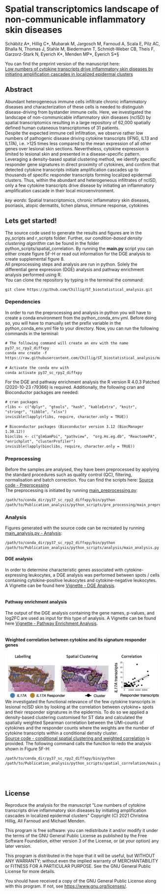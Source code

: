 # Spatial transcriptomics landscape of non-communicable inflammatory skin diseases
Schäbitz A*, Hillig C*, Mubarak M, Jargosch M, Farnoud A, Scala E, Pilz AC, Bhalla N, Thomas J, Stahle M, 
Biedermann T, Schmidt-Weber CB, Theis F, Garzorz-Stark N, Eyerich K*, Menden MP*, Eyerich S*§ <br>

You can find the preprint version of the manuscript here: <br>
[Low numbers of cytokine transcripts drive inflammatory skin diseases by initiating amplification cascades in localized epidermal clusters](https://www.biorxiv.org/content/10.1101/2021.06.10.447894v1)


## Abstract
Abundant heterogeneous immune cells infiltrate chronic inflammatory diseases and characterization of these cells is 
needed to distinguish disease-driving from bystander immune cells. Here, we investigated the landscape of 
non-communicable inflammatory skin diseases (ncISD) by spatial transcriptomics resulting in a large repository 
of 62,000 spatially defined human cutaneous transcriptomes of 31 patients. <br>
Despite the expected immune cell infiltration, we observe rather low numbers of pathogenic disease driving cytokine 
transcripts (IFNG, IL13 and IL17A), i.e. >125 times less compared to the mean expression of all other genes over 
lesional skin sections. Nevertheless, cytokine expression is limited to lesional skin and presented in a 
disease-specific pattern. Leveraging a density-based spatial clustering method, we identify specific 
responder gene signatures in direct proximity of cytokines, and confirm that detected cytokine transcripts initiate 
amplification cascades up to thousands of specific responder transcripts forming localized epidermal clusters. 
Thus, within the abundant and heterogeneous infiltrates of ncISD, only a few cytokine transcripts drive disease by 
initiating an inflammatory amplification cascade in their local microenvironment. 

*key words*: Spatial transcriptomics, chronic inflammatory skin diseases, psoriasis, atopic dermatits, 
lichen planus, immune response, cytokines <br>


## Lets get started!
The source code used to generate the results and figures are in the py_scripts and r_scripts folder. 
Further, our *condition-based density clustering algorithm* can be found in the folder 
python_scripts/spatial_correlation. By running the **main.py** script you can either create figure 5F-H 
or read out information for the DGE analysis to create supplemental figure 8. <br> 
All preprocessing steps and analysis are run in python. Solely the differential gene expression (DGE) analysis and 
pathway enrichment analysis performed using R. <br> 
You can clone the repository by typing in the terminal the command: 
```{bash}
git clone https://github.com/Chillig/ST_biostatistical_analysis.git
```

### Dependencies
In order to run the preprocessing and analysis in python you will have to create a conda environment from the 
python_conda_env.yml. Before doing so, you will have to manually set the prefix variable in the python_conda_env.yml 
file to your directory. Now, you can run the following commands in the terminal:
```{bash}
# The following command will create an env with the name py37_sc_rpy2_diffxpy
conda env create -f https://raw.githubusercontent.com/Chillig/ST_biostatistical_analysis/main/envs/python_conda_env.yml

# Activate the conda env with
conda activate py37_sc_rpy2_diffxpy
```
For the DGE and pathway enrichment analysis the R version R 4.0.3 Patched (2020-10-23 r79366) is required. 
Additionally, the following cran and Bioconductor packages are needed: <br> 
```{r}
# cran packages
rlibs <- c("dplyr", "gtools", "hash", "kableExtra", "knitr", "stringr", "tibble", "xlsx")
invisible(lapply(rlibs, require, character.only = TRUE))

# Bioconductor packages (Bioconductor version 3.12 (BiocManager 1.30.12))
bioclibs <- c("glmGamPoi", "pathview",  "org.Hs.eg.db", "ReactomePA",  "enrichplot", "clusterProfiler")
invisible(lapply(bioclibs, require, character.only = TRUE))
```

### Preprocessing
Before the samples are analysed, they have been preprocessed by applying the standard procedures 
such as quality control (QC), filtering, normalisation and batch correction. 
You can find the scripts here: [Source code - Preprocessing](https://github.com/Chillig/ST_biostatistical_analysis/tree/main/python_scripts/pre_processing) <br>
The preprocessing is initiated by running [main_preprocessing.py](https://github.com/Chillig/ST_biostatistical_analysis/tree/main/python_scripts/pre_processing/main_preprocessing.py):
```{python}
/path/to/conda_dir/py37_sc_rpy2_diffxpy/bin/python /path/to/Publication_analysis/python_scripts/pre_processing/main_preprocessing.py
``` 

### Analysis
Figures generated with the source code can be recreated by running 
[main_analysis.py - Analysis](https://github.com/Chillig/ST_biostatistical_analysis/blob/main/python_scripts/analysis/main_analysis.py):
```{python}
/path/to/conda_dir/py37_sc_rpy2_diffxpy/bin/python /path/to/Publication_analysis/python_scripts/analysis/main_analysis.py
``` 

#### DGE analysis
In order to determine characteristic genes associated with cytokine-expressing leukocytes, 
a DGE analysis was performed between spots / cells containing cytokine-positive leukocytes and 
cytokine-negative leukocytes. A Vignette can be found here 
[Vignette - DGE Analysis](https://github.com/Chillig/ST_biostatistical_analysis/blob/main/r_scripts/dge_analysis/Vignette__DGE_Analysis.Rmd).
<br>
<br>

#### Pathway enrichment analysis
The output of the DGE analysis containing the gene names, p-values, and log2FC are used as input for 
this type of analysis. A Vignette can be found here 
[Vignette - Pathway Enrichment Analysis](https://github.com/Chillig/ST_biostatistical_analysis/blob/main/r_scripts/pathway_analysis/Vignette__Pathway_Enrichment_Analysis.Rmd).
<br>
<br>

#### Weighted correlation between cytokine and its signature responder genes
![alt text](./images/Fig1_E-G.png "Workflow spatial correlation") 
We investigated the functional relevance of the few cytokine transcripts in lesional ncISD skin by looking at the 
correlation between cytokine+ spots and their responder signatures in the epidermis. 
To do so we applied a density-based clustering customised for ST data and calculated the spatially weighted Spearman 
correlation between the UMI-counts of cytokines and the responder counts where the weights are the number of cytokine 
transcripts within a conditional density cluster.
<br>
[Source code - conditional spatial clustering and weighted correlation](https://github.com/Chillig/ST_biostatistical_analysis/tree/main/python_scripts/spatial_correlation) 
is provided.
The following command calls the function to redo the analysis shown in Figure 5F-H:
```{bash}
/path/to/conda_dir/py37_sc_rpy2_diffxpy/bin/python /path/to/Publication_analysis/python_scripts/spatial_correlation/main.py
```
<br>
<br>

## License
Reproduce the analysis for the manuscript "Low numbers of cytokine transcripts drive inflammatory skin diseases by 
initiating amplification cascades in localized epidermal clusters" Copyright (C) 2021 Christina Hillig, Ali Farnoud and Michael Menden.

This program is free software: you can redistribute it and/or modify
it under the terms of the GNU General Public License as published by
the Free Software Foundation, either version 3 of the License, or
(at your option) any later version.

This program is distributed in the hope that it will be useful,
but WITHOUT ANY WARRANTY; without even the implied warranty of
MERCHANTABILITY or FITNESS FOR A PARTICULAR PURPOSE.  See the
GNU General Public License for more details.

You should have received a copy of the GNU General Public License
along with this program.  If not, see <https://www.gnu.org/licenses/>.

